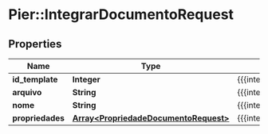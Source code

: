 # Pier::IntegrarDocumentoRequest

## Properties
Name | Type | Description | Notes
------------ | ------------- | ------------- | -------------
**id_template** | **Integer** | {{{integrar_documento_request_id_template_value}}} | [optional] 
**arquivo** | **String** | {{{integrar_documento_request_arquivo_value}}} | [optional] 
**nome** | **String** | {{{integrar_documento_request_nome_value}}} | [optional] 
**propriedades** | [**Array&lt;PropriedadeDocumentoRequest&gt;**](PropriedadeDocumentoRequest.md) | {{{integrar_documento_request_propriedades_value}}} | [optional] 


